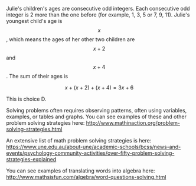 Julie's children's ages are consecutive odd integers. Each consecutive
odd integer is 2 more than the one before (for example, 1, 3, 5 or 7, 9,
11). Julie's youngest child's age is $$x$$, which means the ages of her
other two children are $$x + 2$$ and $$x + 4$$. The sum of their ages is

$$x + (x + 2) + (x + 4) = 3x + 6$$

This is choice D.

Solving problems often requires observing patterns, often using
variables, examples, or tables and graphs. You can see examples of these
and other problem solving strategies here:
<http://www.mathinaction.org/problem-solving-strategies.html>

An extensive list of math problem solving strategies is here:
<https://www.une.edu.au/about-une/academic-schools/bcss/news-and-events/psychology-community-activities/over-fifty-problem-solving-strategies-explained>

You can see examples of translating words into algebra here:
<http://www.mathsisfun.com/algebra/word-questions-solving.html>
